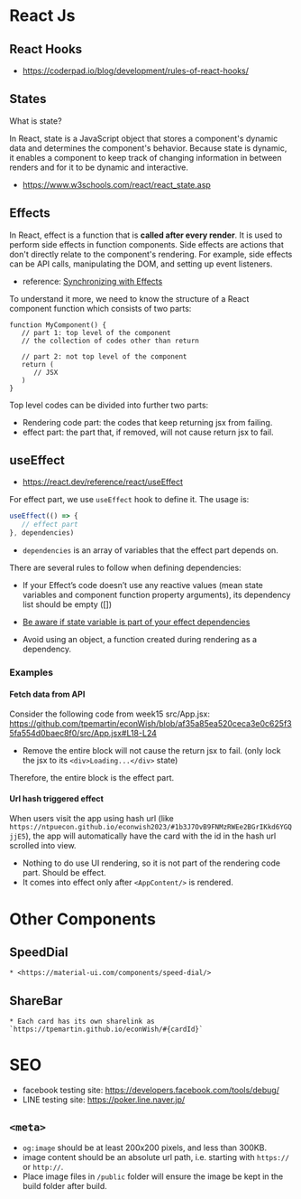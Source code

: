 # React Js

## React Hooks

  * <https://coderpad.io/blog/development/rules-of-react-hooks/>

## States

What is state?

In React, state is a JavaScript object that stores a component's dynamic data and determines the component's behavior. Because state is dynamic, it enables a component to keep track of changing information in between renders and for it to be dynamic and interactive.

  * <https://www.w3schools.com/react/react_state.asp>
  
## Effects

In React, effect is a function that is **called after every render**. It is used to perform side effects in function components. Side effects are actions that don't directly relate to the component's rendering. For example, side effects can be API calls, manipulating the DOM, and setting up event listeners.

  * reference: [Synchronizing with Effects](https://react.dev/learn/synchronizing-with-effects)

To understand it more, we need to know the structure of a React component function which consists of two parts:
```
function MyComponent() {
   // part 1: top level of the component
   // the collection of codes other than return 

   // part 2: not top level of the component
   return (
      // JSX
   )
}
```

Top level codes can be divided into further two parts:

  * Rendering code part: the codes that keep returning jsx from failing.
  * effect part: the part that, if removed, will not cause return jsx to fail.

## useEffect

  * <https://react.dev/reference/react/useEffect>

For effect part, we use `useEffect` hook to define it. The usage is:
```js
useEffect(() => {
   // effect part
}, dependencies)
```
  
  * `dependencies` is an array of variables that the effect part depends on.

There are several rules to follow when defining dependencies:

  * If your Effect’s code doesn’t use any reactive values (mean state variables and component function property arguments), its dependency list should be empty ([])

  * [Be aware if state variable is part of your effect dependencies](https://react.dev/reference/react/useEffect#updating-state-based-on-previous-state-from-an-effect)

  * Avoid using an object, a function created during rendering as a dependency.

### Examples

#### Fetch data from API

Consider the following code from week15 src/App.jsx:
<https://github.com/tpemartin/econWish/blob/af35a85ea520ceca3e0c625f35fa554d0baec8f0/src/App.jsx#L18-L24>

  * Remove the entire block will not cause the return jsx to fail. (only lock the jsx to its `<div>Loading...</div>` state)

Therefore, the entire block is the effect part.

#### Url hash triggered effect

When users visit the app using hash url (like `https://ntpuecon.github.io/econwish2023/#1b3J7OvB9FNMzRWEe2BGrIKkd6YGQjjE5`), the app will automatically have the card with the id in the hash url scrolled into view.

  * Nothing to do use UI rendering, so it is not part of the rendering code part. Should be effect.
  * It comes into effect only after `<AppContent/>` is rendered.



# Other Components

## SpeedDial
  
    * <https://material-ui.com/components/speed-dial/>

## ShareBar

    * Each card has its own sharelink as `https://tpemartin.github.io/econWish/#{cardId}`


# SEO 

  * facebook testing site: <https://developers.facebook.com/tools/debug/>
  * LINE testing site: <https://poker.line.naver.jp/>


## `<meta>`

  * `og:image` should be at least 200x200 pixels, and less than 300KB.
  * image content should be an absolute url path, i.e. starting with `https://` or `http://`.
  * Place image files in `/public` folder will ensure the image be kept in the build folder after build.
